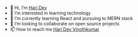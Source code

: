 - 👋 Hi, I’m [Hari Dev](@hari-dev-003)
- 👀 I’m interested in learning technology
- 🌱 I’m currently learning React and pursuing to MERN stack
- 💞️ I’m looking to collaborate on open source projects 
- 📫 How to reach me [Hari Dev Vinothkumar ](https://www.linkedin.com/in/hari-dev-vinothkumar-7a23972a1)
